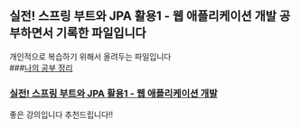 ## 실전! 스프링 부트와 JPA 활용1 - 웹 애플리케이션 개발 공부하면서 기록한 파일입니다

개인적으로 복습하기 위해서 올려두는 파일입니다 <br/>
###[나의 공부 정리](https://mycloudy.tistory.com/28)

### [실전! 스프링 부트와 JPA 활용1 - 웹 애플리케이션 개발](https://www.inflearn.com/course/%EC%8A%A4%ED%94%84%EB%A7%81%EB%B6%80%ED%8A%B8-JPA-%ED%99%9C%EC%9A%A9-1)
좋은 강의입니다 추천드립니다!!
